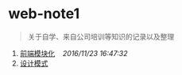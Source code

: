 # web-note1
> 关于自学、来自公司培训等知识的记录以及整理
1. [前端模块化](前端模块化.md)&nbsp;&nbsp;&nbsp;&nbsp;*2016/11/23 16:47:32*
2. [设计模式](设计模式.md)
